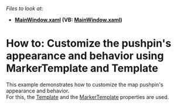 <!-- default file list -->
*Files to look at*:

* **[MainWindow.xaml](./CS/MapPushpinTemplate/MainWindow.xaml) (VB: [MainWindow.xaml](./VB/MapPushpinTemplate/MainWindow.xaml))**
<!-- default file list end -->
# How to: Customize the pushpin's appearance and behavior using MarkerTemplate and Template


This example demonstrates how to customize the map pushpin's appearance and behavior.<br />For this, the <a href="https://documentation.devexpress.com/#WPF/DevExpressXpfMapMapPushpin_Templatetopic">Template</a> and the <a href="https://documentation.devexpress.com/#WPF/DevExpressXpfMapMapPushpin_MarkerTemplatetopic">MarkerTemplate</a> properties are used.

<br/>


